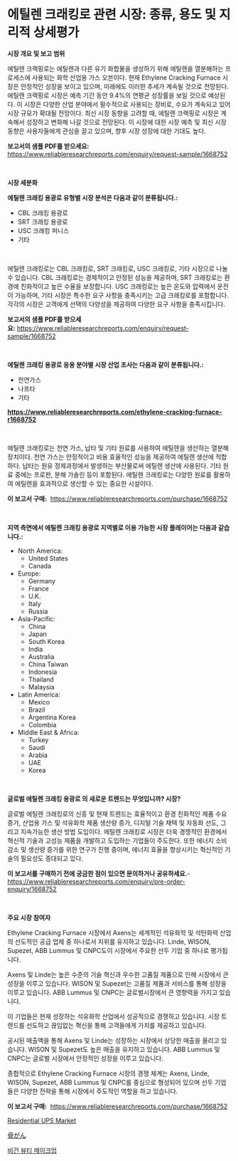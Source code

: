 <p><h1>에틸렌 크래킹로 관련 시장: 종류, 용도 및 지리적 상세평가</h1></p><p><strong>시장 개요 및 보고 범위</strong></p>
<p><p>에틸렌 크랙핑로는 에틸렌과 다른 유기 화합물을 생성하기 위해 에틸렌을 열분해하는 프로세스에 사용되는 화학 산업용 가스 오븐이다. 현재 Ethylene Cracking Furnace 시장은 안정적인 성장을 보이고 있으며, 미래에도 이러한 추세가 계속될 것으로 전망된다. 에틸렌 크랙핑로 시장은 예측 기간 동안 9.4%의 연평균 성장률을 보일 것으로 예상된다. 이 시장은 다양한 산업 분야에서 필수적으로 사용되는 장비로, 수요가 계속되고 있어 시장 규모가 확대될 전망이다. 최신 시장 동향을 고려할 때, 에틸렌 크랙핑로 시장은 계속해서 성장하고 변화해 나갈 것으로 전망된다. 이 시장에 대한 시장 예측 및 최신 시장 동향은 사용자들에게 관심을 끌고 있으며, 향후 시장 성장에 대한 기대도 높다.</p></p>
<p><strong>보고서의 샘플 PDF를 받으세요:</strong> <a href="https://www.reliableresearchreports.com/enquiry/request-sample/1668752">https://www.reliableresearchreports.com/enquiry/request-sample/1668752</a></p>
<p>&nbsp;</p>
<p><strong>시장 세분화</strong></p>
<p><strong>에틸렌 크래킹 용광로 유형별 시장 분석은 다음과 같이 분류됩니다.:</strong></p>
<p><ul><li>CBL 크래킹 용광로</li><li>SRT 크래킹 용광로</li><li>USC 크래킹 퍼니스</li><li>기타</li></ul></p>
<p>&nbsp;</p>
<p><p>에틸렌 크래킹로는 CBL 크래킹로, SRT 크래킹로, USC 크래킹로, 기타 시장으로 나눌 수 있습니다. CBL 크래킹로는 경제적이고 안정된 성능을 제공하며, SRT 크래킹로는 환경에 친화적이고 높은 수율을 보장합니다. USC 크래킹로는 높은 온도와 압력에서 운전이 가능하며, 기타 시장은 특수한 요구 사항을 충족시키는 고급 크래킹로를 포함합니다. 각각의 시장은 고객에게 선택의 다양성을 제공하여 다양한 요구 사항을 충족시킵니다.</p></p>
<p><strong>보고서의 샘플 PDF를 받으세요:</strong>&nbsp;<a href="https://www.reliableresearchreports.com/enquiry/request-sample/1668752">https://www.reliableresearchreports.com/enquiry/request-sample/1668752</a></p>
<p>&nbsp;</p>
<p><strong> 에틸렌 크래킹 용광로 응용 분야별 시장 산업 조사는 다음과 같이 분류됩니다.:</strong></p>
<p><ul><li>천연가스</li><li>나프타</li><li>기타</li></ul></p>
<p><strong><a href="https://www.reliableresearchreports.com/ethylene-cracking-furnace-r1668752">https://www.reliableresearchreports.com/ethylene-cracking-furnace-r1668752</a></strong></p>
<p>&nbsp;</p>
<p><p>에틸렌 크래킹로는 천연 가스, 납타 및 기타 원료를 사용하여 에틸렌을 생산하는 열분해 장치이다. 천연 가스는 안정적이고 비용 효율적인 성능을 제공하여 에틸렌 생산에 적합하다. 납타는 원유 정제과정에서 발생하는 부산물로써 에틸렌 생산에 사용된다. 기타 원료 중에는 프로판, 분해 가솔린 등이 포함된다. 에틸렌 크래킹로는 다양한 원료를 활용하여 에틸렌을 효과적으로 생산할 수 있는 중요한 시설이다.</p></p>
<p><strong>이 보고서 구매:</strong>&nbsp; <a href="https://www.reliableresearchreports.com/purchase/1668752">https://www.reliableresearchreports.com/purchase/1668752</a></p>
<p>&nbsp;</p>
<p><strong>지역 측면에서 에틸렌 크래킹 용광로 지역별로 이용 가능한 시장 플레이어는 다음과 같습니다.:</strong></p>
<p><ul>
    <li>
        North America:
        <ul>
            <li>United States</li>
            <li>Canada</li>
        </ul>
    </li>
    <li>
        Europe:
        <ul>
            <li>Germany</li>
            <li>France</li>
            <li>U.K.</li>
            <li>Italy</li>
            <li>Russia</li>
        </ul>
    </li>
    <li>
        Asia-Pacific:
        <ul>
            <li>China</li>
            <li>Japan</li>
            <li>South Korea</li>
            <li>India</li>
            <li>Australia</li>
            <li>China Taiwan</li>
            <li>Indonesia</li>
            <li>Thailand</li>
            <li>Malaysia</li>
        </ul>
    </li>
    <li>
        Latin America:
        <ul>
            <li>Mexico</li>
            <li>Brazil</li>
            <li>Argentina Korea</li>
            <li>Colombia</li>
        </ul>
    </li>
    <li>
        Middle East & Africa:
        <ul>
            <li>Turkey</li>
            <li>Saudi</li>
            <li>Arabia</li>
            <li>UAE</li>
            <li>Korea</li>
        </ul>
    </li>
    </ul></p>
<p>&nbsp;</p>
<p><strong>글로벌 에틸렌 크래킹 용광로 의 새로운 트렌드는 무엇입니까? 시장?</strong></p>
<p><p>글로벌 에틸렌 크래킹로의 신흥 및 현재 트렌드는 효율적이고 환경 친화적인 제품 수요 증가, 산업용 가스 및 석유화학 제품 생산량 증가, 디지털 기술 채택 및 자동화 선도, 그리고 지속가능한 생산 방법 도입이다. 에틸렌 크래킹로 시장은 더욱 경쟁적인 환경에서 혁신적 기술과 고성능 제품을 개발하고 도입하는 기업들이 주도한다. 또한 에너지 소비 감소 및 생산량 증가를 위한 연구가 진행 중이며, 에너지 효율을 향상시키는 혁신적인 기술의 필요성도 증대되고 있다.</p></p>
<p><strong>이 보고서를 구매하기 전에 궁금한 점이 있으면 문의하거나 공유하세요.</strong>- <a href="https://www.reliableresearchreports.com/enquiry/pre-order-enquiry/1668752">https://www.reliableresearchreports.com/enquiry/pre-order-enquiry/1668752</a></p>
<p>&nbsp;</p>
<p><strong>주요 시장 참여자</strong></p>
<p><p>Ethylene Cracking Furnace 시장에서 Axens는 세계적인 석유화학 및 석탄화력 산업의 선도적인 공급 업체 중 하나로서 지위를 유지하고 있습니다.  Linde, WISON, Supezet, ABB Lummus 및 CNPC도이 시장에서 주요한 선두 기업 중 하나로 평가됩니다.</p><p>Axens 및 Linde는 높은 수준의 기술 혁신과 우수한 고품질 제품으로 인해 시장에서 큰 성장을 이루고 있습니다.  WISON 및 Supezet는 고품질 제품과 서비스를 통해 성장을 이루고 있습니다.  ABB Lummus 및 CNPC는 글로벌시장에서 큰 영향력을 가지고 있습니다.</p><p>이 기업들은 현재 성장하는 석유화학 산업에서 성공적으로 경쟁하고 있습니다. 시장 트렌드를 선도하고 끊임없는 혁신을 통해 고객들에게 가치를 제공하고 있습니다.</p><p>공시된 매출액을 통해 Axens 및 Linde는 성장하는 시장에서 상당한 매출을 올리고 있습니다. WISON 및 Supezet도 높은 매출을 유지하고 있습니다. ABB Lummus 및 CNPC는 글로벌 시장에서 안정적인 성장을 이루고 있습니다. </p><p>종합적으로 Ethylene Cracking Furnace 시장의 경쟁 체계는 Axens, Linde, WISON, Supezet, ABB Lummus 및 CNPC를 중심으로 형성되어 있으며 선두 기업들은 다양한 전략을 통해 시장에서 주도적인 역할을 하고 있습니다.</p></p>
<p><strong>이 보고서 구매:</strong>&nbsp;&nbsp;<a href="https://www.reliableresearchreports.com/purchase/1668752">https://www.reliableresearchreports.com/purchase/1668752</a></p>
<p><p><a href="https://sudsy-motorcycle-bbc.notion.site/Residential-UPS-Market-Insight-Market-Trends-Growth-Forecasted-from-2024-TO-2031-ef5963db84cc45098d3c8df777efe98f">Residential UPS Market</a></p><p><a href="https://medium.com/@karinaokon69/%E9%AA%A8%E3%81%8C%E3%82%93%E3%81%AE%E5%B8%82%E5%A0%B4%E3%83%AC%E3%83%9D%E3%83%BC%E3%83%88%E3%81%AF-%E3%81%93%E3%81%AE%E5%B8%82%E5%A0%B4%E3%81%AE%E6%9C%80%E6%96%B0%E3%81%AE%E3%83%88%E3%83%AC%E3%83%B3%E3%83%89%E3%82%84%E6%88%90%E9%95%B7%E6%A9%9F%E4%BC%9A%E3%82%92%E6%98%8E%E3%82%89%E3%81%8B%E3%81%AB%E3%81%97%E3%81%A6%E3%81%84%E3%81%BE%E3%81%99-a92cdf7af45e">骨がん</a></p><p><a href="https://medium.com/@lilmama456456/%EC%B1%84%EC%8B%9D%EC%A3%BC%EC%9D%98-%EB%B7%B0%ED%8B%B0-%EB%A9%94%EC%9D%B4%ED%81%AC%EC%97%85-%EC%8B%9C%EC%9E%A5%EC%9D%80-2031%EB%85%84%EA%B9%8C%EC%A7%80%EC%9D%98-%EC%8B%9C%EC%9E%A5-%EC%A0%90%EC%9C%A0%EC%9C%A8-%EA%B7%9C%EB%AA%A8-%EB%B0%8F-%EC%98%88%EC%83%81-%EC%98%88%EC%B8%A1%EC%97%90-%EC%B4%88%EC%A0%90%EC%9D%84-%EB%A7%9E%EC%B6%A5%EB%8B%88%EB%8B%A4-9ac5e1dddedf">비건 뷰티 메이크업</a></p></p>